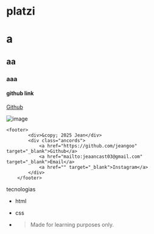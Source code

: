 # platzi

# a
## aa
### aaa

#### github link
[Github](https://github.com/jeangoo/platzi#)

![image](https://lf-cdn.trae.ai/obj/trae-ai-us/og.jpeg)

```
<footer>
        <div>&copy; 2025 Jean</div>
        <div class="ancords">
            <a href="https://github.com/jeangoo" target="_blank">Github</a>
            <a href="mailto:jeaancast03@gmail.com" target="_blank">Email</a>
            <a href="" target="_blank">Instagram</a>
        </div>
    </footer>
```

tecnologias

- html
- css

- > Made for learning purposes only.

